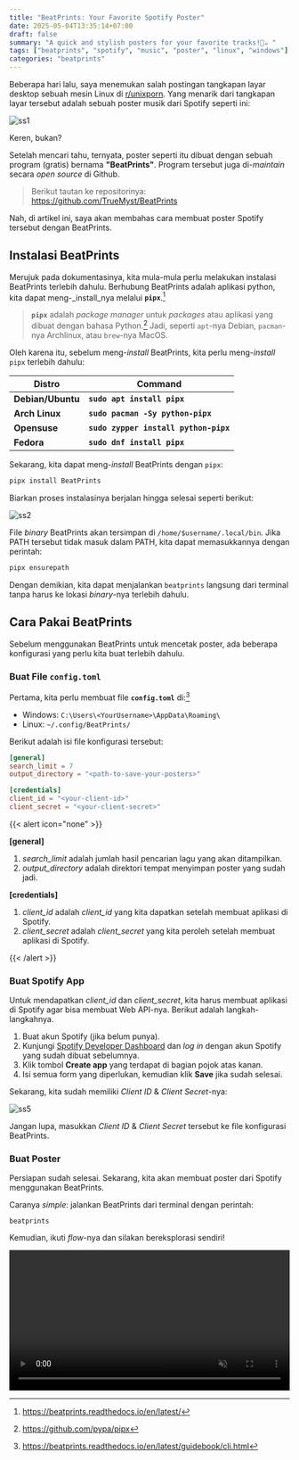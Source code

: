 ```yaml
---
title: "BeatPrints: Your Favorite Spotify Poster"
date: 2025-05-04T13:35:14+07:00
draft: false
summary: "A quick and stylish posters for your favorite tracks!🎷☕️ "
tags: ["beatprints", "spotify", "music", "poster", "linux", "windows"]
categories: "beatprints"
---
```


Beberapa hari lalu, saya menemukan salah postingan tangkapan layar desktop sebuah mesin Linux di [r/unixporn](https://reddit.com/r/unixporn). Yang menarik dari tangkapan layar tersebut adalah sebuah poster musik dari Spotify seperti ini:

![ss1](/beatprints/ss1.png "BeatPrints")

Keren, bukan?

Setelah mencari tahu, ternyata, poster seperti itu dibuat dengan sebuah program (gratis) bernama **"BeatPrints"**. Program tersebut juga di-_maintain_ secara _open source_ di Github.

> Berikut tautan ke repositorinya: https://github.com/TrueMyst/BeatPrints

Nah, di artikel ini, saya akan membahas cara membuat poster Spotify tersebut dengan BeatPrints.

## Instalasi BeatPrints

Merujuk pada dokumentasinya, kita mula-mula perlu melakukan instalasi BeatPrints terlebih dahulu. Berhubung BeatPrints adalah aplikasi python, kita dapat meng-_install_nya melalui **`pipx`**.[^1]

> **`pipx`** adalah _package manager_ untuk _packages_ atau aplikasi yang dibuat dengan bahasa Python.[^2] Jadi, seperti `apt`-nya Debian, `pacman`-nya Archlinux, atau `brew`-nya MacOS.

Oleh karena itu, sebelum meng-_install_ BeatPrints, kita perlu meng-_install_ `pipx` terlebih dahulu:   

|       Distro      |                  Command                      |
|       ---         |                   ---                         |
| **Debian/Ubuntu** | **`sudo apt install pipx`**                   |
| **Arch Linux**    | **`sudo pacman -Sy python-pipx`**             |
| **Opensuse**      | **`sudo zypper install python-pipx`**         |
| **Fedora**        | **`sudo dnf install pipx`**                   |

Sekarang, kita dapat meng-_install_ BeatPrints dengan `pipx`:

```python
pipx install BeatPrints
```

Biarkan proses instalasinya berjalan hingga selesai seperti berikut:

![ss2](/beatprints/ss2.png "BeatPrints installation via pipx")

File _binary_ BeatPrints akan tersimpan di `/home/$username/.local/bin`. Jika PATH tersebut tidak masuk dalam PATH, kita dapat memasukkannya dengan perintah:

```python
pipx ensurepath
```

Dengan demikian, kita dapat menjalankan `beatprints` langsung dari terminal tanpa harus ke lokasi _binary_-nya terlebih dahulu.

## Cara Pakai BeatPrints

Sebelum menggunakan BeatPrints untuk mencetak poster, ada beberapa konfigurasi yang perlu kita buat terlebih dahulu.

### Buat File `config.toml`

Pertama, kita perlu membuat file **`config.toml`** di:[^3]
- Windows: `C:\Users\<YourUsername>\AppData\Roaming\`
- Linux: `~/.config/BeatPrints/`

Berikut adalah isi file konfigurasi tersebut:

```toml
[general]
search_limit = 7
output_directory = "<path-to-save-your-posters>"

[credentials]
client_id = "<your-client-id>"
client_secret = "<your-client-secret>"
```

{{< alert icon="none" >}}

**[general]**
1. *search_limit* adalah jumlah hasil pencarian lagu yang akan ditampilkan.
2. *output_directory* adalah direktori tempat menyimpan poster yang sudah jadi.

**[credentials]**
1. *client_id* adalah *client_id* yang kita dapatkan setelah membuat aplikasi di Spotify.
2. *client_secret* adalah *client_secret* yang kita peroleh setelah membuat aplikasi di Spotify.

{{< /alert >}}

### Buat Spotify App

Untuk mendapatkan *client_id* dan *client_secret*, kita harus membuat aplikasi di Spotify agar bisa membuat Web API-nya. Berikut adalah langkah-langkahnya.

1. Buat akun Spotify (jika belum punya).
2. Kunjungi [Spotify Developer Dashboard](https://developer.spotify.com/dashboard) dan *log in* dengan akun Spotify yang sudah dibuat sebelumnya.
3. Klik tombol **Create app** yang terdapat di bagian pojok atas kanan.
4. Isi semua form yang diperlukan, kemudian klik **Save** jika sudah selesai.

Sekarang, kita sudah memiliki _Client ID_ & _Client Secret_-nya:

![ss5](/beatprints/ss5.png "Spotify Web API creds")

Jangan lupa, masukkan _Client ID_ & _Client Secret_ tersebut ke file konfigurasi BeatPrints.

### Buat Poster

Persiapan sudah selesai. Sekarang, kita akan membuat poster dari Spotify menggunakan BeatPrints. 

Caranya _simple_: jalankan BeatPrints dari terminal dengan perintah: 
```shell
beatprints
```

Kemudian, ikuti _flow_-nya dan silakan bereksplorasi sendiri!

<video width="100%" controls autoplay loop muted>
  <source src="/beatprints/vid1.webm" type="video/mp4">
</video>



[^1]: https://beatprints.readthedocs.io/en/latest/
[^2]: https://github.com/pypa/pipx
[^3]: https://beatprints.readthedocs.io/en/latest/guidebook/cli.html
